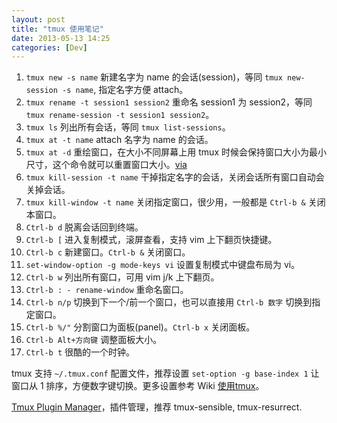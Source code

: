 ```yaml
---
layout: post
title: "tmux 使用笔记"
date: 2013-05-13 14:25
categories: [Dev]
---
```


1. `tmux new -s name` 新建名字为 name 的会话(session)，等同 `tmux new-session -s name`, 指定名字方便 attach。
1. `tmux rename -t session1 session2` 重命名 session1 为 session2，等同 `tmux rename-session -t session1 session2`。
1. `tmux ls` 列出所有会话，等同 `tmux list-sessions`。
1. `tmux at -t name` attach 名字为 name 的会话。
1. `tmux at -d` 重绘窗口，在大小不同屏幕上用 tmux 时候会保持窗口大小为最小尺寸，这个命令就可以重置窗口大小。[via][2]
1. `tmux kill-session -t name` 干掉指定名字的会话，关闭会话所有窗口自动会关掉会话。
1. `tmux kill-window -t name` 关闭指定窗口，很少用，一般都是 `Ctrl-b &` 关闭本窗口。
1. `Ctrl-b d` 脱离会话回到终端。
1. `Ctrl-b [` 进入复制模式，滚屏查看，支持 vim 上下翻页快捷键。
1. `Ctrl-b c` 新建窗口。`Ctrl-b &` 关闭窗口。
1. `set-window-option -g mode-keys vi` 设置复制模式中键盘布局为 vi。
1. `Ctrl-b w` 列出所有窗口，可用 vim j/k 上下翻页。
1. `Ctrl-b : - rename-window` 重命名窗口。
1. `Ctrl-b n/p` 切换到下一个/前一个窗口，也可以直接用 `Ctrl-b 数字` 切换到指定窗口。
1. `Ctrl-b %/"` 分割窗口为面板(panel)。`Ctrl-b x` 关闭面板。
1. `Ctrl-b Alt+方向键` 调整面板大小。
1. `Ctrl-b t` 很酷的一个时钟。

tmux 支持 `~/.tmux.conf` 配置文件，推荐设置 `set-option -g base-index 1` 让窗口从 1 排序，方便数字键切换。更多设置参考 Wiki [使用tmux][1]。

[Tmux Plugin Manager][3]，插件管理，推荐 tmux-sensible, tmux-resurrect.

[1]:https://wiki.freebsdchina.org/software/t/tmux
[2]:http://stackoverflow.com/a/7819465/380774
[3]:https://github.com/tmux-plugins/tpm
